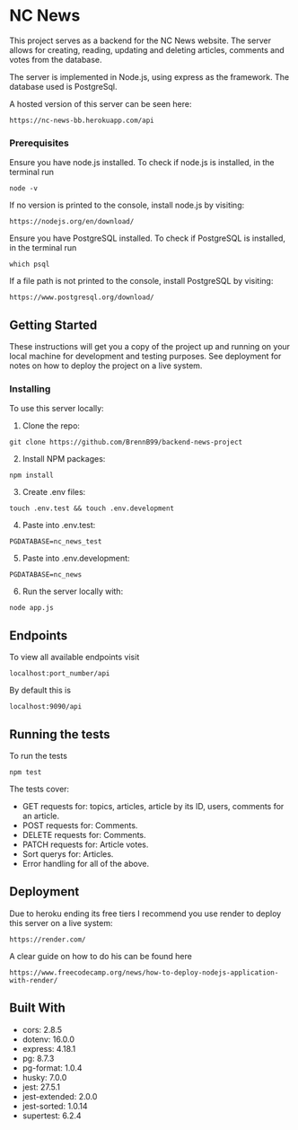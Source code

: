 # NC News

This project serves as a backend for the NC News website. The server allows for creating, reading, updating and deleting articles, comments and votes from the database.

The server is implemented in Node.js, using express as the framework. The database used is PostgreSql.

A hosted version of this server can be seen here:

```
https://nc-news-bb.herokuapp.com/api
```

### Prerequisites

Ensure you have node.js installed.
To check if node.js is installed, in the terminal run

```
node -v
```

If no version is printed to the console, install node.js by visiting:

```
https://nodejs.org/en/download/
```

Ensure you have PostgreSQL installed.
To check if PostgreSQL is installed, in the terminal run

```
which psql
```

If a file path is not printed to the console, install PostgreSQL by visiting:

```
https://www.postgresql.org/download/
```

## Getting Started

These instructions will get you a copy of the project up and running on your local machine for development and testing purposes. See deployment for notes on how to deploy the project on a live system.

### Installing

To use this server locally:

1. Clone the repo:

```
git clone https://github.com/BrennB99/backend-news-project
```

2. Install NPM packages:

```
npm install
```

3. Create .env files:

```
touch .env.test && touch .env.development
```

4. Paste into .env.test:

```
PGDATABASE=nc_news_test
```

5. Paste into .env.development:

```
PGDATABASE=nc_news
```

6. Run the server locally with:

```
node app.js
```

## Endpoints

To view all available endpoints visit

```
localhost:port_number/api
```

By default this is

```
localhost:9090/api
```

## Running the tests

To run the tests

```
npm test
```

The tests cover:

- GET requests for: topics, articles, article by its ID, users, comments for an article.
- POST requests for: Comments.
- DELETE requests for: Comments.
- PATCH requests for: Article votes.
- Sort querys for: Articles.
- Error handling for all of the above.

## Deployment

Due to heroku ending its free tiers I recommend you use render to deploy this server on a live system:

```
https://render.com/
```

A clear guide on how to do his can be found here

```
https://www.freecodecamp.org/news/how-to-deploy-nodejs-application-with-render/
```

## Built With

- cors: 2.8.5
- dotenv: 16.0.0
- express: 4.18.1
- pg: 8.7.3
- pg-format: 1.0.4
- husky: 7.0.0
- jest: 27.5.1
- jest-extended: 2.0.0
- jest-sorted: 1.0.14
- supertest: 6.2.4
